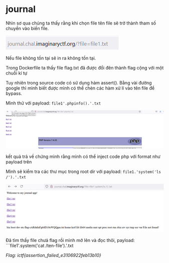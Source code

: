 # journal 

Nhìn sơ qua chúng ta thấy rằng khi chọn file tên file sẽ trở thành tham số chuyền vào biến file. 

![alt text](image.png)

Nếu file không tồn tại sẽ in ra không tồn tại.

Trong Dockerfile ta thấy file flag.txt đã được đổi đên thành flag cộng với một chuỗi kí tự

Tuy nhiên trong source code có sử dụng hàm assert(). Bằng vài đường google thì mình biết được mình có thể chèn các hàm xử lí vào tên file để bypass. 

Mình thử với payload: ```file1'.phpinfo().'.txt```


![alt text](image-1.png)

kết quả trả về chứng mình rằng mình có thể inject code php với format như payload trên

Mình sẽ kiểm tra các thư mục trong root dir với payload: ```file1.'system('ls /').'.txt```

![alt text](image-2.png)

Đã tìm thấy file chưá flag rồi mình mở lên và đọc thôi, payload: ```file1'.system('cat /ten-file').'.txt



*Flag: ictf{assertion_failed_e3106922feb13b10}*